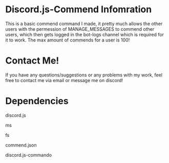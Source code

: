 # Discord.js-Commend Infomration 

This is a basic commend command I made, it pretty much allows the other users with the permession of MANAGE_MESSAGES to commend other users, which then gets logged in the bot-logs channel which is required for it to work. The max amount of commends for a user is 100!

# Contact Me!
 If you have any questions/suggestions or any problems with my work, feel free to contact me via email or message me on discord!

# Dependencies 
discord.js 

ms

fs

commend.json 

discord.js-commando
